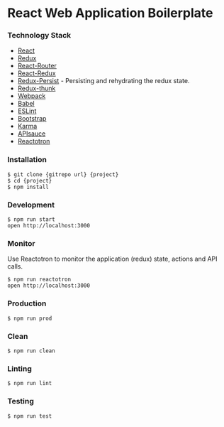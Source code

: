 React Web Application Boilerplate
=====================

### Technology Stack

* [React](https://github.com/facebook/react)
* [Redux](https://github.com/rackt/redux)
* [React-Router](https://github.com/rackt/react-router)
* [React-Redux](https://github.com/reactjs/react-redux)
* [Redux-Persist](https://github.com/rt2zz/redux-persist) - Persisting and rehydrating the redux state.
* [Redux-thunk](https://github.com/gaearon/redux-thunk)
* [Webpack](https://github.com/webpack/webpack)
* [Babel](https://github.com/babel/babel)
* [ESLint](http://eslint.org/)
* [Bootstrap](http://getbootstrap.com/)
* [Karma](https://github.com/karma-runner/karma)
* [APIsauce](https://github.com/skellock/apisauce)
* [Reactotron](https://github.com/skellock/reactotron)

### Installation

```
$ git clone {gitrepo url} {project}
$ cd {project}
$ npm install
```

### Development

```
$ npm run start
open http://localhost:3000
```

### Monitor

Use Reactotron to monitor the application (redux) state, actions and API calls.

```
$ npm run reactotron
open http://localhost:3000
```

### Production

```
$ npm run prod
```

### Clean

```
$ npm run clean
```

### Linting

```
$ npm run lint
```

### Testing

```
$ npm run test
```
